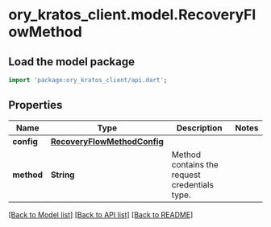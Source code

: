 # ory_kratos_client.model.RecoveryFlowMethod

## Load the model package
```dart
import 'package:ory_kratos_client/api.dart';
```

## Properties
Name | Type | Description | Notes
------------ | ------------- | ------------- | -------------
**config** | [**RecoveryFlowMethodConfig**](RecoveryFlowMethodConfig.md) |  | 
**method** | **String** | Method contains the request credentials type. | 

[[Back to Model list]](../README.md#documentation-for-models) [[Back to API list]](../README.md#documentation-for-api-endpoints) [[Back to README]](../README.md)


